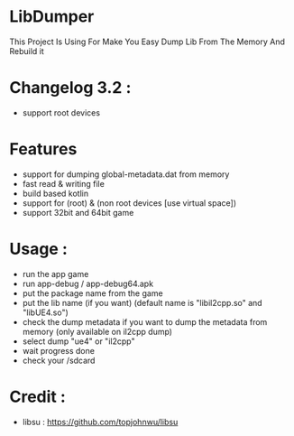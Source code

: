 # LibDumper
This Project Is Using For Make You Easy Dump Lib From The Memory And Rebuild it 

# Changelog 3.2 :
- support root devices

# Features
- support for dumping global-metadata.dat from memory
- fast read & writing file
- build based kotlin
- support for (root) & (non root devices [use virtual space])
- support 32bit and 64bit game

# Usage :
- run the app game 
- run app-debug / app-debug64.apk
- put the package name from the game
- put the lib name (if you want) (default name is "libil2cpp.so" and "libUE4.so")
- check the dump metadata if you want to dump the metadata from memory (only available on il2cpp dump)
- select dump "ue4" or "il2cpp"
- wait progress done
- check your /sdcard

# Credit :
- libsu : https://github.com/topjohnwu/libsu